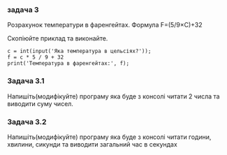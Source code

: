 ### задача 3
Розрахунок температури в фаренгейтах. Формула F=(5/9×C)+32

Скопіюйте приклад та виконайте.
   
    c = int(input('Яка температура в цельсіях?'));
    f = c * 5 / 9 + 32
    print('Температура в фаренгейтах:', f);
   
### Задача 3.1
Напишіть(модифікуйте) програму яка буде з консолі читати 2 числа та виводити суму чисел.

### Задача 3.2

Напишіть(модифікуйте) програму яка буде з консолі читати години, хвилини, сикунди та виводити загальний час в секундах
